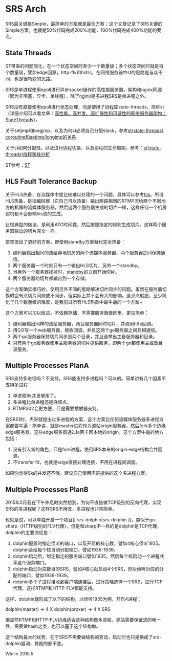 # SRS Arch

SRS最关键是Simple，最简单的方案就是最佳方案；这个文章记录了SRS关键的Simple方案，也就是50%代码完成200%功能，100%代码完成400%功能的要点。

## State Threads

ST带来的问题简化，在一个状态空间时至少一个数量级；多个状态空间时就是百个数量级，譬如edge回源，http-flv和hstrs。在网络服务器中st的思路是与众不同，也是很巧妙的思路。

SRS是单进程使用epoll进行异步socket操作的高性能服务器，架构和nginx同源（同为非阻塞、异步、单线程），除了nginx是多进程SRS是单进程之外。

SRS没有直接使用epoll进行状态处理，而是使用了协程库state-threads，简称st（详细介绍可以看文章：[高性能、高并发、高扩展性和可读性的网络服务器架构：StateThreads](http://blog.csdn.net/win_lin/article/details/8242653)）。

关于setjmp和longjmp，以及为何st必须自己分配stack，参考[st(state-threads) coroutine和setjmp/longjmp的关系](http://blog.csdn.net/win_lin/article/details/40948277)

关于st如何分配栈，以及进行协程切换，以及协程的生命周期，参考：[st(state-threads)线程和栈分析](http://blog.csdn.net/win_lin/article/details/40978665)

ST参考：[ST](https://github.com/winlinvip/state-threads)

## HLS Fault Tolerance Backup

关于HLS热备，在流媒体中是比较难以处理的一个问题，具体可以参考[hls][hls]。所谓HLS热备，是指编码器（它自己可以热备）输出两路相同的RTMP流给两个不同地方的机房的流媒体服务器，然后这两个服务器生成的切片一样，这样任何一个机房宕机都不会影响hls流的生成。

比较典型的做法，是利用ATC时间戳，然后按照指定的规则生成切片。这样两个服务器输出的切片完全一样。

悟空提出了更好的方案，即使用standby方案替代完全热备：

1. 编码器输出相同的流给异地机房的两个流媒体服务器，两个服务器之间保持通信。
1. 两个服务器一个时刻只有一个输出HLS切片，另外一个standby。
1. 当另外一个服务器挂掉时，standby的立刻开始切片。
1. 两个服务器的切片都输出到一个存储。

这个方案确实很巧妙，使用另外不同的思路解决切片同步的问题。虽然在服务器切换时会有点切片间隙或不同步，但实际上并不会有大的影响。这点点瑕疵，至少简化了几个数量级的难度，是我见过所有HLS热备中最牛逼的一个方案~

这个方案可以加以改进，不依赖存储，不需要服务器做同步，更加简单：

1. 编码器输出同样的流给服务器，两台服务器同时切片，并调用http回调。
1. 用GO写一个web服务器，接收回调，并且这两个go服务器之间互相通信。
1. 两个go服务器保持切片同步到两个目录，并且选举出主备服务器和目录。
1. 只有两个go服务器使用主服务器的切片提供服务，即两个go都使用主或备目录服务。

## Multiple Processes PlanA

SRS支持多进程吗？不支持。SRS能支持多进程吗？可以的。简单讲有几个因素不支持多进程：

1. 单进程9k并发够用了。
1. 多进程比单进程还是麻烦点。
1. RTMP302会更方便，只是需要播放器支持。

在SRS1时，杰哥就提出过多进程的方案，这个方案比任何流媒体服务器多进程方案都要牛逼！简单讲，就是master进程作为源站origin服务器，然后fork多个边缘edge服务器，这些edge服务器通过lo网卡回本地的origin。这个方案牛逼的地方包括：

1. 没有引入新的角色，只是fork进程，使用SRS本来的origin-edge结构合并回源。
1. 不transfer fd，也就是edge直接处理连接，不用在进程间调度。

如果你觉得9k的并发还不够，建议自己使用杰哥提供的这个多进程方案。

## Multiple Processes PlanB

2015年5月我在下午休息时突然想到，为何不直接做TCP级别的反向代理，实现SRS的多进程呢？这样SRS不用改，多进程也非常简单。

也就是说，可以单独开启一个项目[[ srs-dolphin|srs-dolphin ]]，类似于go-sharp（HTTP级别的FLV代理），但是和sharp不一样的是dolphin是TCP代理，dolphin的主要流程是：

1. dolphin配置时指定侦听的端口，以及开启的核心数，譬如4核心侦听1935。dolphin会给每个核自动分配端口，譬如1936-1939。
1. dolphin启动后，绑定指定的服务端口譬如1935，然后每个核启动一个进程共享这个服务端口。
1. dolphin启动对应数目的SRS，譬如4核心就启动4个SRS，然后侦听对应的分配的端口，譬如1936-1939。
1. dolphin多个子进程接收到客户端连接后，进行策略选择一个SRS，进行TCP代理。这样RTMP和HTTP-FLV都能支持。

这样，dolphin就形成了以下的结构，以侦听1935为例，开启4进程：

dolphin(master)   => 4 X dolphin(proxer)  => 4 X SRS

很显然RTMP和HTTP-FLV边缘适合这种结构做多进程，源站需要保证流的唯一性，需要做hash之类，也可以基于这个结构做。

这个结构最大的优势，在于SRS不需要做结构的变动，启动时也只是换成了srs-dolphin启动，其他的都不变。

Winlin 2015.5

[hls]: https://github.com/simple-rtmp-server/srs/issues/351

[srs-dolphin]: https://github.com/simple-rtmp-server/srs-dolphin